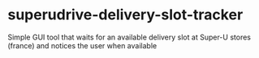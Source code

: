 # superudrive-delivery-slot-tracker
Simple GUI tool that waits for an available delivery slot at Super-U stores (france) and notices the user when available
